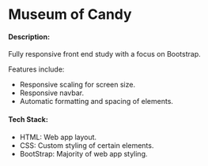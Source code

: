 # Museum of Candy

#### Description:
Fully responsive front end study with a focus on Bootstrap.

Features include:
* Responsive scaling for screen size.
* Responsive navbar.
* Automatic formatting and spacing of elements.

#### Tech Stack:
* HTML: Web app layout.
* CSS: Custom styling of certain elements.
* BootStrap: Majority of web app styling.